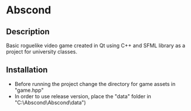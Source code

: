 # Abscond
## Description
Basic roguelike video game created in Qt using C++ and SFML library as a project for university classes.
## Installation
* Before running the project change the directory for game assets in "game.hpp"
* In order to use release version, place the "data" folder in "C:\Abscond\Abscond\data")
